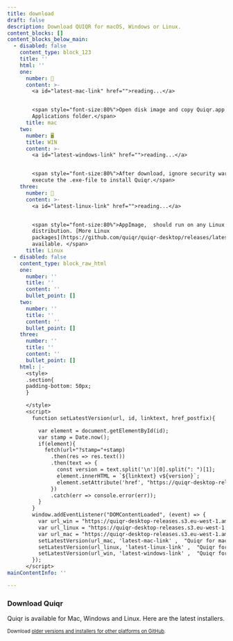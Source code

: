 ```yaml
---
title: download
draft: false
description: Download QUIQR for macOS, Windows or Linux.
content_blocks: []
content_blocks_below_main:
  - disabled: false
    content_type: block_123
    title: ''
    html: ''
    one:
      number: 🍏
      content: >-
        <a id="latest-mac-link" href="">reading...</a>


        <span style="font-size:80%">Open disk image and copy Quiqr.app to your
        Applications folder.</span>
      title: mac
    two:
      number: 🖥
      title: WIN
      content: >-
        <a id="latest-windows-link" href="">reading...</a>


        <span style="font-size:80%">After download, ignore security warning and
        execute the .exe-file to install Quiqr.</span>
    three:
      number: 🐧
      content: >-
        <a id="latest-linux-link" href="">reading...</a>


        <span style="font-size:80%">AppImage,  should run on any Linux
        distribution. [More Linux
        packages](https://github.com/quiqr/quiqr-desktop/releases/latest) are
        available. </span>
      title: Linux
  - disabled: false
    content_type: block_raw_html
    one:
      number: ''
      title: ''
      content: ''
      bullet_point: []
    two:
      number: ''
      title: ''
      content: ''
      bullet_point: []
    three:
      number: ''
      title: ''
      content: ''
      bullet_point: []
    html: |-
      <style>
      .section{
      padding-bottom: 50px;
      }

      </style>
      <script>
        function setLatestVersion(url, id, linktext, href_postfix){

          var element = document.getElementById(id);
          var stamp = Date.now();
          if(element){
            fetch(url+"?stamp="+stamp)
              .then(res => res.text())
              .then(text => {
                const version = text.split('\n')[0].split(": ")[1];
                element.innerHTML = `${linktext} v${version}`;
                element.setAttribute('href', "https://quiqr-desktop-releases.s3.eu-west-1.amazonaws.com/quiqr_" + version + href_postfix);
              })
              .catch(err => console.error(err));
          }
        }
        window.addEventListener("DOMContentLoaded", (event) => {
          var url_win = "https://quiqr-desktop-releases.s3.eu-west-1.amazonaws.com/latest.yml";
          var url_linux = "https://quiqr-desktop-releases.s3.eu-west-1.amazonaws.com/latest-linux.yml";
          var url_mac = "https://quiqr-desktop-releases.s3.eu-west-1.amazonaws.com/latest-mac.yml";
          setLatestVersion(url_mac, 'latest-mac-link' ,  "Quiqr for macOS", "_mac_x64.dmg");
          setLatestVersion(url_linux, 'latest-linux-link' ,  "Quiqr for Linux", "_linux_x86_64.AppImage");
          setLatestVersion(url_win, 'latest-windows-link' ,  "Quiqr for Windows", "_win.exe");
        });
      </script>
mainContentInfo: ''

---
```


### Download Quiqr

Quiqr is available for Mac, Windows and Linux. Here are the latest installers. 

<span style="font-size:80%">Download [older versions and installers for other platforms on GitHub](https://github.com/quiqr/quiqr-desktop/releases).</span>